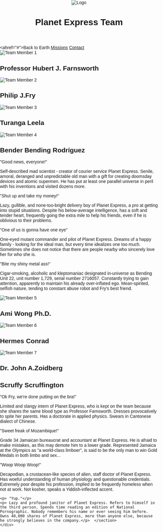 <!DOCTYPE html>
<html lang="en">
<head>
  <meta charset="UTF-8">
  <meta name="viewport" content="width=device-width, initial-scale=1.0">
  <title> Our Team </title>
  <style>
    body {
      	font-family: Calibri, sans-serif; 
        margin: 0;
        padding: 0;
    }

    header {background-color: #0FB784; color: #fff; text-align: center; margin-top: 5px; padding: 20px;  position: relative;


    #logo {
            position: absolute;
            left: 30px;
            top: 65%; 
            transform: translateY(-50%); 
            width: 100px;
            height: auto; 
            border-radius: 50%;
        }

    h1 {
            margin-right: -20px; 
            display: inline-block; 
            word-spacing: 10px; 
        }

    .team-member {box-sizing: border-box; padding: 10px; min-height: 100px;  width: 25%;   float: left; }
 .team-member img {  width: 50%;   height: auto;border-radius: 50%;  }nav {
 background-color: #108769; color: #fff; text-align: center;  padding: 10px;   position: fixed;    width: 100%;   top: 0; }  nav a {     color: #fff;     text-decoration: none;     margin: 0 20px  }.row { overflow: hidden; } /* Set the container width */.container {  width: 90%; /* Adjust as needed */      margin: auto; /* Center the container */  text-align: center } /* Clear the float to ensure proper wrapping */     .row::after { content: "";display: table;  clear: both;} </style></head><body><header> <img id="logo" src="planet express.png" alt="Logo"> <h1>Planet Express Team</h1> </header> <nav><ahref="#">Back to Earth</a> <a href="#">Missions</a>   <a href="#">Contact</a></nav><div class="container"><!-- First Row --> <div class="row"> <section class="team-member">  <img src="professor_farnsworth 4.jpg" alt="Team Member 1"> <h2> Professor Hubert J. Farnsworth</h2> </section> <section class="team-member"> <img src="Fry.jfif" alt="Team Member 2"> <h2>Philip J.Fry </h2> </section> <section class="team-member"><img src="turanga-leela 1.png" alt="Team Member 3"> <h2>Turanga Leela</h2>  </section>  <section class="team-member"> <img src="bender 2.jpg" alt="Team Member 4"> <h2>Bender Bending Rodríguez</h2> </section>  </div> <!-- Second Row --> <div class="row"> <section class="team-member"><p>"Good news, everyone!" </p><p> Self-described mad scientist - creator of courier service Planet Express. Senile, amoral, deranged and unpredictable old man with a gift for creating doomsday devices and atomic supermen. He has put at least one parallel universe in peril with his inventions and visited dozens more.</p></section> <section class="team-member"><p>"Shut up and take my money!"</p> <p> Lazy, gullible, and none-too-bright delivery boy of Planet Express, a pro at getting into stupid situations. Despite his below-average intelligence, has a soft and tender heart, frequently going the extra mile to help his friends, even if he is oblivious to their problems.</p> </section> <section class="team-member"><p>"One of us is gonna have one eye"</p><p> One-eyed mutant commander and pilot of Planet Express. Dreams of a happy family - looking for the ideal man, but every time idealizes one too much. Sometimes she does not notice that there are people nearby who sincerely love her for who she is.</p>
      </section><section class="team-member"><p>"Bite my shiny metal ass!"</p><p>Cigar-smoking, alcoholic and kleptomaniac designated in-universe as Bending Unit 22, unit number 1,729, serial number 2716057. Сonstantly trying to gain attention, apparently to maintain his already over-inflated ego. Mean-spirited, selfish nature, tending to constant abuse robot and Fry's best friend.</p></section></div>
<!-- Third Row --><div class="row"><section class="team-member">  <img src="Amy_Wong 2.jpg" alt="Team Member 5"> <h2> Ami Wong Ph.D.</h2></section><section class="team-member">  <img src="hermes-conrad 1.jpg" alt="Team Member 6">  <h2> Hermes Conrad </h2></section><section class="team-member">   <img src="Dr Zoidberg 2.jpg" alt="Team Member 7">   <h2>Dr. John A.Zoidberg</h2> </section> <section class="team-member" <img src="Scruffy 3.jpg" alt="Team Member 8"> <h2>Scruffy Scruffington</h2></section></div>
<!-- Fourth Row -->   <div class="row"> <section class="team-member"><p>"Ok Fry, we're done putting on the bra!"</p><p> Limited and slangy intern of Planet Express, who is kept on the team because she shares the same blood type as Professor Farnsworth. Dresses provocatively to spite her parents. Has a doctorate in applied physics. Swears in Cantonese dialect of Chinese.</p>  </section>  <section class="team-member"><p> "Sweet freak of Mozambique!" </p><p> Grade 34 Jamaican bureaucrat and accountant at Planet Express. He is afraid to make mistakes, as this may demote him to a lower grade. Represented Jamaica at the Olympics as "a world-class limboer", is said to be the only man to win Gold Medals in both limbo and sex...</p> </section>   <section class="team-member">	<p> "Woop Woop Woop!"</p>	<p> Decapodian, a crustacean-like species of alien, staff doctor of Planet Express. Has woeful understanding of human physiology and questionable credentials. Extremely poor despite his profession, implied to be frequently homeless when not at work. Not kosher, speaks a Yiddish-inflected accent.</p>  </section> <section class="team-member">
	<p> "Yup."</p>
	<p> Lazy and profound janitor of Planet Express. Refers to himself in the third person. Spends time reading an edition of National Pornographic. Nobody remembers his name or ever seeing him before. Owns 40,000 shares of Planet Express, more than anyone else, because he strongly believes in the company.</p>  </section>
    </div>
  </div>
</body>
</html>
